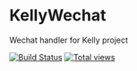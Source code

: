 KellyWechat
===========

Wechat handler for Kelly project

[![Build Status](https://secure.travis-ci.org/dfordsoft/KellyWechat.png)](https://travis-ci.org/dfordsoft/KellyWechat)
[![Total views](https://sourcegraph.com/api/repos/github.com/dfordsoft/KellyWechat/counters/views.png)](https://sourcegraph.com/github.com/dfordsoft/KellyWechat)
